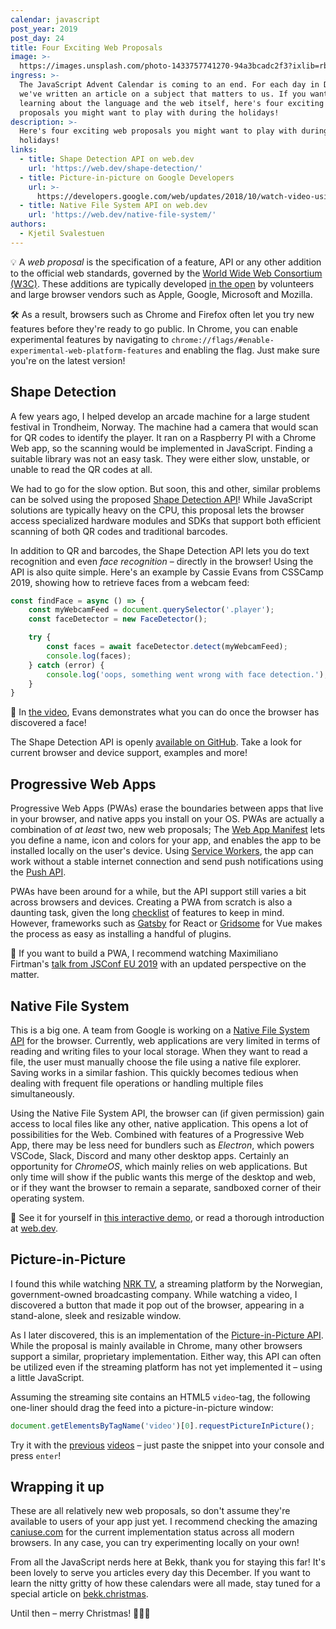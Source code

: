 ```yaml
---
calendar: javascript
post_year: 2019
post_day: 24
title: Four Exciting Web Proposals
image: >-
  https://images.unsplash.com/photo-1433757741270-94a3bcadc2f3?ixlib=rb-1.2.1&ixid=eyJhcHBfaWQiOjEyMDd9&auto=format&fit=crop&w=2169&q=80
ingress: >-
  The JavaScript Advent Calendar is coming to an end. For each day in December,
  we've written an article on a subject that matters to us. If you want to keep
  learning about the language and the web itself, here's four exciting web
  proposals you might want to play with during the holidays!
description: >-
  Here's four exciting web proposals you might want to play with during the
  holidays!
links:
  - title: Shape Detection API on web.dev
    url: 'https://web.dev/shape-detection/'
  - title: Picture-in-picture on Google Developers
    url: >-
      https://developers.google.com/web/updates/2018/10/watch-video-using-picture-in-picture
  - title: Native File System API on web.dev
    url: 'https://web.dev/native-file-system/'
authors:
  - Kjetil Svalestuen
---
```

💡 A _web proposal_ is the specification of a feature, API or any other addition to the official web standards, governed by the [World Wide Web Consortium (W3C)](https://www.w3.org). These additions are typically developed [in the open](https://github.com/w3c/) by volunteers and large browser vendors such as Apple, Google, Microsoft and Mozilla.

🛠 As a result, browsers such as Chrome and Firefox often let you try new features before they're ready to go public. In Chrome, you can enable experimental features by navigating to `chrome://flags/#enable-experimental-web-platform-features` and enabling the flag. Just make sure you're on the latest version!

## Shape Detection

A few years ago, I helped develop an arcade machine for a large student festival in Trondheim, Norway. The machine had a camera that would scan for QR codes to identify the player. It ran on a Raspberry PI with a Chrome Web app, so the scanning would be implemented in JavaScript. Finding a suitable library was not an easy task. They were either slow, unstable, or unable to read the QR codes at all.

We had to go for the slow option. But soon, this and other, similar problems can be solved using the proposed [Shape Detection API](https://wicg.github.io/shape-detection-api/)! While JavaScript solutions are typically heavy on the CPU, this proposal lets the browser access specialized hardware modules and SDKs that support both efficient scanning of both QR codes and traditional barcodes.

In addition to QR and barcodes, the Shape Detection API lets you do text recognition and even _face recognition_ – directly in the browser! Using the API is also quite simple. Here's an example by Cassie Evans from CSSCamp 2019, showing how to retrieve faces from a webcam feed:

```javascript
const findFace = async () => {
    const myWebcamFeed = document.querySelector('.player');
    const faceDetector = new FaceDetector();

    try {
        const faces = await faceDetector.detect(myWebcamFeed);
        console.log(faces);
    } catch (error) {
        console.log('oops, something went wrong with face detection.');
    }
}
```

🎥 In [the video](https://www.youtube.com/watch?v=8p5SDI4TNDc&feature=youtu.be&t=1619), Evans demonstrates what you can do once the browser has discovered a face!

The Shape Detection API is openly [available on GitHub](https://github.com/WICG/shape-detection-api). Take a look for current browser and device support, examples and more!

## Progressive Web Apps

Progressive Web Apps (PWAs) erase the boundaries between apps that live in your browser, and native apps you install on your OS. PWAs are actually a combination of _at least_ two, new web proposals; The [Web App Manifest](https://w3c.github.io/manifest/) lets you define a name, icon and colors for your app, and enables the app to be installed locally on the user's device. Using [Service Workers](https://www.w3.org/TR/service-workers/), the app can work without a stable internet connection and send push notifications using the [Push API](https://www.w3.org/TR/push-api/).

PWAs have been around for a while, but the API support still varies a bit across browsers and devices. Creating a PWA from scratch is also a daunting task, given the long [checklist](https://developers.google.com/web/progressive-web-apps/checklist) of features to keep in mind. However, frameworks such as [Gatsby](https://www.gatsbyjs.org/) for React or [Gridsome](https://www.gridsome.org) for Vue makes the process as easy as installing a handful of plugins.

🎥 If you want to build a PWA, I recommend watching Maximiliano Firtman's [talk from JSConf EU 2019](https://www.youtube.com/watch?v=cybhV88KLfI) with an updated perspective on the matter.

## Native File System

This is a big one. A team from Google is working on a [Native File System API](https://wicg.github.io/native-file-system/) for the browser. Currently, web applications are very limited in terms of reading and writing files to your local storage. When they want to read a file, the user must manually choose the file using a native file explorer. Saving works in a similar fashion. This quickly becomes tedious when dealing with frequent file operations or handling multiple files simultaneously.

Using the Native File System API, the browser can (if given permission) gain access to local files like any other, native application. This opens a lot of possibilities for the Web. Combined with features of a Progressive Web App, there may be less need for bundlers such as _Electron_, which powers VSCode, Slack, Discord and many other desktop apps. Certainly an opportunity for _ChromeOS_, which mainly relies on web applications. But only time will show if the public wants this merge of the desktop and web, or if they want the browser to remain a separate, sandboxed corner of their operating system.

🚀 See it for yourself in [this interactive demo](https://googlechromelabs.github.io/text-editor/), or read a thorough introduction at [web.dev](https://web.dev/native-file-system/).

## Picture-in-Picture

I found this while watching [NRK TV](https://tv.nrk.no/), a streaming platform by the Norwegian, government-owned broadcasting company. While watching a video, I discovered a button that made it pop out of the browser, appearing in a stand-alone, sleek and resizable window.

As I later discovered, this is an implementation of the [Picture-in-Picture API](https://w3c.github.io/picture-in-picture/). While the proposal is mainly available in Chrome, many other browsers support a similar, proprietary implementation. Either way, this API can often be utilized even if the streaming platform has not yet implemented it – using a little JavaScript.

Assuming the streaming site contains an HTML5 `video`-tag, the following one-liner should drag the feed into a picture-in-picture window:

```javascript
document.getElementsByTagName('video')[0].requestPictureInPicture();
```

Try it with the [previous](https://www.youtube.com/watch?v=8p5SDI4TNDc&feature=youtu.be&t=1619) [videos](https://www.youtube.com/watch?v=cybhV88KLfI) – just paste the snippet into your console and press `enter`!

## Wrapping it up

These are all relatively new web proposals, so don't assume they're available to users of your app just yet. I recommend checking the amazing [caniuse.com](https://caniuse.com/) for the current implementation status across all modern browsers. In any case, you can try experimenting locally on your own!

From all the JavaScript nerds here at Bekk, thank you for staying this far! It's been lovely to serve you articles every day this December. If you want to learn the nitty gritty of how these calendars were all made, stay tuned for a special article on [bekk.christmas](https://www.bekk.christmas).

Until then – merry Christmas! 🎄🎅🏻
